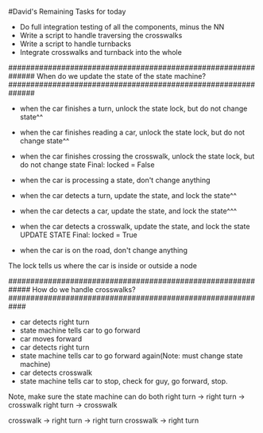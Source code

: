 #David's Remaining Tasks for today

- Do full integration testing of all the components, minus the NN
- Write a script to handle traversing the crosswalks
- Write a script to handle turnbacks
- Integrate crosswalks and turnback into the whole


##############################################################
When do we update the state of the state machine?
##############################################################

- when the car finishes a turn, unlock the state lock, but do not change state^^
- when the car finishes reading a car, unlock the state lock, but do not change state^^
- when the car finishes crossing the crosswalk, unlock the state lock, but do not change state
Final: locked = False

- when the car is processing a state, don't change anything

- when the car detects a turn, update the state, and lock the state^^
- when the car detects a car, update the state, and lock the state^^^
- when the car detects a crosswalk, update the state, and lock the state
UPDATE STATE
Final: locked = True

- when the car is on the road, don't change anything

The lock tells us where the car is inside or outside a node 

#############################################################
How do we handle crosswalks?
############################################################

- car detects right turn
- state machine tells car to go forward
- car moves forward
- car detects right turn
- state machine tells car to go forward again(Note: must change state machine)
- car detects crosswalk
- state machine tells car to stop, check for guy, go forward, stop.

Note, make sure the state machine can do both
right turn -> right turn -> crosswalk
right turn -> crosswalk

crosswalk -> right turn -> right turn
crosswalk -> right turn

